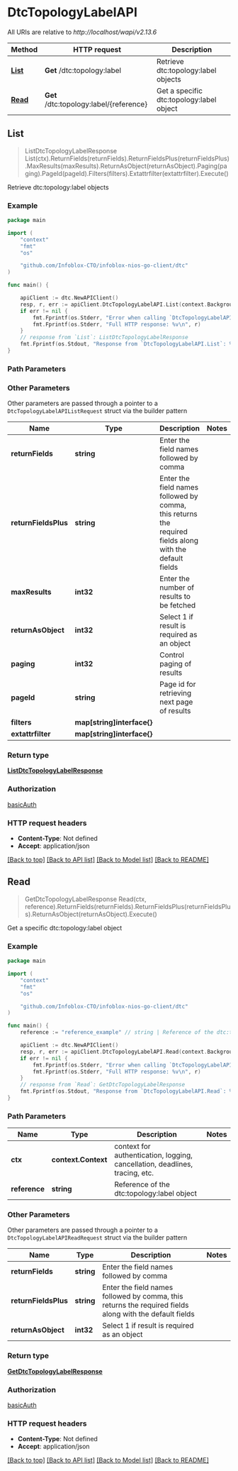 # DtcTopologyLabelAPI

All URIs are relative to *http://localhost/wapi/v2.13.6*

Method | HTTP request | Description
------------- | ------------- | -------------
[**List**](DtcTopologyLabelAPI.md#List) | **Get** /dtc:topology:label | Retrieve dtc:topology:label objects
[**Read**](DtcTopologyLabelAPI.md#Read) | **Get** /dtc:topology:label/{reference} | Get a specific dtc:topology:label object



## List

> ListDtcTopologyLabelResponse List(ctx).ReturnFields(returnFields).ReturnFieldsPlus(returnFieldsPlus).MaxResults(maxResults).ReturnAsObject(returnAsObject).Paging(paging).PageId(pageId).Filters(filters).Extattrfilter(extattrfilter).Execute()

Retrieve dtc:topology:label objects



### Example

```go
package main

import (
	"context"
	"fmt"
	"os"

	"github.com/Infoblox-CTO/infoblox-nios-go-client/dtc"
)

func main() {

	apiClient := dtc.NewAPIClient()
	resp, r, err := apiClient.DtcTopologyLabelAPI.List(context.Background()).Execute()
	if err != nil {
		fmt.Fprintf(os.Stderr, "Error when calling `DtcTopologyLabelAPI.List``: %v\n", err)
		fmt.Fprintf(os.Stderr, "Full HTTP response: %v\n", r)
	}
	// response from `List`: ListDtcTopologyLabelResponse
	fmt.Fprintf(os.Stdout, "Response from `DtcTopologyLabelAPI.List`: %v\n", resp)
}
```

### Path Parameters



### Other Parameters

Other parameters are passed through a pointer to a `DtcTopologyLabelAPIListRequest` struct via the builder pattern


Name | Type | Description  | Notes
------------- | ------------- | ------------- | -------------
**returnFields** | **string** | Enter the field names followed by comma | 
**returnFieldsPlus** | **string** | Enter the field names followed by comma, this returns the required fields along with the default fields | 
**maxResults** | **int32** | Enter the number of results to be fetched | 
**returnAsObject** | **int32** | Select 1 if result is required as an object | 
**paging** | **int32** | Control paging of results | 
**pageId** | **string** | Page id for retrieving next page of results | 
**filters** | **map[string]interface{}** |  | 
**extattrfilter** | **map[string]interface{}** |  | 

### Return type

[**ListDtcTopologyLabelResponse**](ListDtcTopologyLabelResponse.md)

### Authorization

[basicAuth](../README.md#basicAuth)

### HTTP request headers

- **Content-Type**: Not defined
- **Accept**: application/json

[[Back to top]](#) [[Back to API list]](../README.md#documentation-for-api-endpoints)
[[Back to Model list]](../README.md#documentation-for-models)
[[Back to README]](../README.md)


## Read

> GetDtcTopologyLabelResponse Read(ctx, reference).ReturnFields(returnFields).ReturnFieldsPlus(returnFieldsPlus).ReturnAsObject(returnAsObject).Execute()

Get a specific dtc:topology:label object



### Example

```go
package main

import (
	"context"
	"fmt"
	"os"

	"github.com/Infoblox-CTO/infoblox-nios-go-client/dtc"
)

func main() {
	reference := "reference_example" // string | Reference of the dtc:topology:label object

	apiClient := dtc.NewAPIClient()
	resp, r, err := apiClient.DtcTopologyLabelAPI.Read(context.Background(), reference).Execute()
	if err != nil {
		fmt.Fprintf(os.Stderr, "Error when calling `DtcTopologyLabelAPI.Read``: %v\n", err)
		fmt.Fprintf(os.Stderr, "Full HTTP response: %v\n", r)
	}
	// response from `Read`: GetDtcTopologyLabelResponse
	fmt.Fprintf(os.Stdout, "Response from `DtcTopologyLabelAPI.Read`: %v\n", resp)
}
```

### Path Parameters


Name | Type | Description  | Notes
------------- | ------------- | ------------- | -------------
**ctx** | **context.Context** | context for authentication, logging, cancellation, deadlines, tracing, etc.
**reference** | **string** | Reference of the dtc:topology:label object | 

### Other Parameters

Other parameters are passed through a pointer to a `DtcTopologyLabelAPIReadRequest` struct via the builder pattern


Name | Type | Description  | Notes
------------- | ------------- | ------------- | -------------
**returnFields** | **string** | Enter the field names followed by comma | 
**returnFieldsPlus** | **string** | Enter the field names followed by comma, this returns the required fields along with the default fields | 
**returnAsObject** | **int32** | Select 1 if result is required as an object | 

### Return type

[**GetDtcTopologyLabelResponse**](GetDtcTopologyLabelResponse.md)

### Authorization

[basicAuth](../README.md#basicAuth)

### HTTP request headers

- **Content-Type**: Not defined
- **Accept**: application/json

[[Back to top]](#) [[Back to API list]](../README.md#documentation-for-api-endpoints)
[[Back to Model list]](../README.md#documentation-for-models)
[[Back to README]](../README.md)

